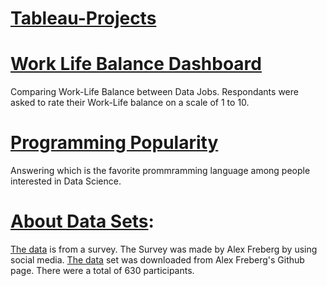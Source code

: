 # [Tableau-Projects](https://public.tableau.com/app/profile/fahim.hoq)

# [Work Life Balance Dashboard](https://public.tableau.com/views/SurveyofDataJobs/Dashboard1?:language=en-US&:display_count=n&:origin=viz_share_link)

Comparing Work-Life Balance between Data Jobs. Respondants were asked to rate their Work-Life balance on a scale of 1 to 10.

# [Programming Popularity](https://public.tableau.com/views/PopularityofprogrammingLanguages/PopularityofVariousProgrammingLanguages?:language=en-US&:display_count=n&:origin=viz_share_link)

Answering which is the favorite prommramming language among people interested in Data Science.

# [About Data Sets](https://github.com/AlexTheAnalyst/Power-BI/blob/main/Power%20BI%20-%20Final%20Project.xlsx):
[The data](https://github.com/AlexTheAnalyst/Power-BI/blob/main/Power%20BI%20-%20Final%20Project.xlsx) is from a survey. The Survey was made by Alex Freberg by using social media. [The data](https://github.com/AlexTheAnalyst/Power-BI/blob/main/Power%20BI%20-%20Final%20Project.xlsx) set was downloaded from  Alex Freberg's Github page. There were a total of 630 participants.
